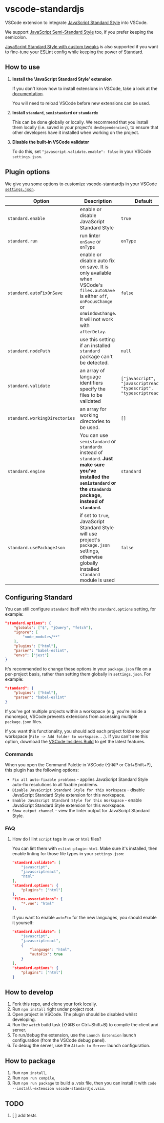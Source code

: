 # vscode-standardjs

VSCode extension to integrate [JavaScript Standard Style](https://github.com/feross/standard) into VSCode.

We support [JavaScript Semi-Standard Style](https://github.com/Flet/semistandard) too, if you prefer keeping the semicolon.

[JavaScript Standard Style with custom tweaks](https://github.com/standard/standardx) is also supported if you want to fine-tune your ESLint config while keeping the power of Standard.

## How to use

1. **Install the 'JavaScript Standard Style' extension**

	If you don't know how to install extensions in VSCode, take a look at the [documentation](https://code.visualstudio.com/docs/editor/extension-gallery#_browse-and-install-extensions).

	You will need to reload VSCode before new extensions can be used.

2. **Install `standard`, `semistandard` or `standardx`**

	This can be done globally or locally. We recommend that you install them locally (i.e. saved in your project's `devDependencies`), to ensure that other developers have it installed when working on the project.

3. **Disable the built-in VSCode validator**

	To do this, set `"javascript.validate.enable": false` in your VSCode `settings.json`.

## Plugin options

We give you some options to customize vscode-standardjs in your VSCode [`settings.json`](https://code.visualstudio.com/docs/customization/userandworkspace).

Option|Description|Default
---|---|---
`standard.enable`|enable or disable JavaScript Standard Style|`true`
`standard.run`|run linter `onSave` or `onType`|`onType`
`standard.autoFixOnSave`|enable or disable auto fix on save. It is only available when VSCode's `files.autoSave` is either `off`, `onFocusChange` or `onWindowChange`. It will not work with `afterDelay`.|`false`
`standard.nodePath`|use this setting if an installed `standard` package can't be detected.|`null`
`standard.validate`|an array of language identifiers specify the files to be validated|`["javascript", "javascriptreact", "typescript", "typescriptreact]`
`standard.workingDirectories`|an array for working directories to be used.|`[]`
`standard.engine`|You can use `semistandard` or `standardx` instead of `standard`. **Just make sure you've installed the `semistandard` or the `standardx` package, instead of `standard`.**|`standard`
`standard.usePackageJson`|if set to `true`, JavaScript Standard Style will use project's `package.json` settings, otherwise globally installed `standard` module is used |`false`


## Configuring Standard

You can still configure `standard` itself with the `standard.options` setting, for example:

```json
"standard.options": {
	"globals": ["$", "jQuery", "fetch"],
	"ignore": [
		"node_modules/**"
	],
	"plugins": ["html"],
	"parser": "babel-eslint",
	"envs": ["jest"]
}
```

It's recommended to change these options in your `package.json` file on a per-project basis, rather than setting them globally in `settings.json`. For example:

```json
"standard": {
	"plugins": ["html"],
	"parser": "babel-eslint"
}
```

If you've got multiple projects within a workspace (e.g. you're inside a monorepo), VSCode prevents extensions from accessing multiple `package.json` files.

If you want this functionality, you should add each project folder to your workspace (`File -> Add folder to workspace...`). If you can't see this option, download the [VSCode Insiders Build](https://code.visualstudio.com/insiders/) to get the latest features.

### Commands

When you open the Command Palette in VSCode (⇧⌘P or Ctrl+Shift+P), this plugin has the following options:

* `Fix all auto-fixable problems` - applies JavaScript Standard Style auto-fix resolutions to all fixable problems.
* `Disable JavaScript Standard Style for this Workspace` - disable JavaScript Standard Style extension for this workspace.
* `Enable JavaScript Standard Style for this Workspace` - enable JavaScript Standard Style extension for this workspace.
* `Show output channel` - view the linter output for JavaScript Standard Style.

### FAQ

1. How do I lint `script` tags in `vue` or `html` files?

    You can lint them with `eslint-plugin-html`. Make sure it's installed, then enable linting for those file types in your `settings.json`:

	```json
	"standard.validate": [
		"javascript",
		"javascriptreact",
		"html"
	],
	"standard.options": {
		"plugins": ["html"]
	},
	"files.associations": {
		"*.vue": "html"
	},
	```

	If you want to enable `autoFix` for the new languages, you should enable it yourself:

	```json
	"standard.validate": [
		"javascript",
		"javascriptreact",
		{
			"language": "html",
			"autoFix": true
		}
	],
	"standard.options": {
		"plugins": ["html"]
	}
	```

## How to develop

1. Fork this repo, and clone your fork locally.
2. Run `npm install` right under project root.
3. Open project in VSCode. The plugin should be disabled whilst developing.
4. Run the `watch` build task (⇧⌘B or Ctrl+Shift+B) to compile the client and server.
5. To run/debug the extension, use the `Launch Extension` launch configuration (from the VSCode debug panel).
6. To debug the server, use the `Attach to Server` launch configuration.

## How to package

1. Run `npm install`,
2. Run `npm run compile`,
2. Run `npm run package` to build a .vsix file, then you can install it with `code --install-extension vscode-standardjs.vsix`.

## TODO

1. [ ] add tests
